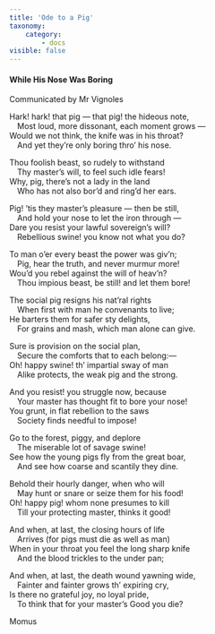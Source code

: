 ```yaml
---
title: 'Ode to a Pig'
taxonomy:
    category:
        - docs
visible: false
---
```


#### While His Nose Was Boring

<div class="author">Communicated by Mr Vignoles</div>

Hark! hark! that pig — that pig! the hideous note,  
&emsp;Most loud, more dissonant, each moment grows —  
Would we not think, the knife was in his throat?  
&emsp;And yet they’re only boring thro’ his nose.  
  
Thou foolish beast, so rudely to withstand  
&emsp;Thy master’s will, to feel such idle fears!  
Why, pig, there’s not a lady in the land  
&emsp;Who has not also bor’d and ring’d her ears.  
  
Pig! ’tis they master’s pleasure — then be still,  
&emsp;And hold your nose to let the iron through —  
Dare you resist your lawful sovereign’s will?  
&emsp;Rebellious swine! you know not what you do?  
  
To man o’er every beast the power was giv’n;  
&emsp;Pig, hear the truth, and never murmur more!  
Wou’d you rebel against the will of heav’n?  
&emsp;Thou impious beast, be still! and let them bore!  
  
The social pig resigns his nat’ral rights  
&emsp;When first with man he convenants to live;  
He barters them for safer sty delights,  
&emsp;For grains and mash, which man alone can give.  
  
Sure is provision on the social plan,  
&emsp;Secure the comforts that to each belong:—  
Oh! happy swine! th’ impartial sway of man  
&emsp;Alike protects, the weak pig and the strong.  
  
And you resist! you struggle now, because  
&emsp;Your master has thought fit to bore your nose!  
You grunt, in flat rebellion to the saws  
&emsp;Society finds needful to impose!  
  
Go to the forest, piggy, and deplore  
&emsp;The miserable lot of savage swine!  
See how the young pigs fly from the great boar,  
&emsp;And see how coarse and scantily they dine.  
  
Behold their hourly danger, when who will  
&emsp;May hunt or snare or seize them for his food!  
Oh! happy pig! whom none presumes to kill  
&emsp;Till your protecting master, thinks it good!  
  
And when, at last, the closing hours of life  
&emsp;Arrives (for pigs must die as well as man)  
When in your throat you feel the long sharp knife  
&emsp;And the blood trickles to the under pan;  
  
And when, at last, the death wound yawning wide,  
&emsp;Fainter and fainter grows th’ expiring cry,  
Is there no grateful joy, no loyal pride,  
&emsp;To think that for your master’s Good you die?  
  
Momus